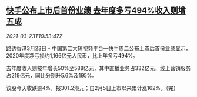 <!--1616497262000-->
[快手公布上市后首份业绩 去年度多亏494%收入则增五成](https://cn.reuters.com/article/kuaishou-2020-loss-stock-0323-idCNKBS2BF19U)
------

<div><i>2021-03-23T10:53:47Z</i></div><p>路透香港3月23日 - 中国第二大短视频平台—快手周二公布上市后首份业绩显示，2020年度净亏损约1,166亿元人民币，比上年多亏494%。</p><p>去年度收入则按年增长50%至588亿元，其中直播业务占332亿元，线上营销服务占219亿元，同比分别升5.6%及195%。</p><p>该股今天收跌逾4%，报301.2港元；自2月5日上市以来累计涨162%。（完）</p>
